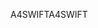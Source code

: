 <span data-ttu-id="c0b34-101">A4SWIFT</span><span class="sxs-lookup"><span data-stu-id="c0b34-101">A4SWIFT</span></span>